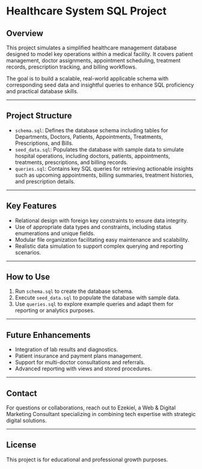 # Healthcare System SQL Project

## Overview

This project simulates a simplified healthcare management database designed to model key operations within a medical facility. It covers patient management, doctor assignments, appointment scheduling, treatment records, prescription tracking, and billing workflows.

The goal is to build a scalable, real-world applicable schema with corresponding seed data and insightful queries to enhance SQL proficiency and practical database skills.

---

## Project Structure

- `schema.sql`: Defines the database schema including tables for Departments, Doctors, Patients, Appointments, Treatments, Prescriptions, and Bills.
- `seed_data.sql`: Populates the database with sample data to simulate hospital operations, including doctors, patients, appointments, treatments, prescriptions, and billing records.
- `queries.sql`: Contains key SQL queries for retrieving actionable insights such as upcoming appointments, billing summaries, treatment histories, and prescription details.

---

## Key Features

- Relational design with foreign key constraints to ensure data integrity.
- Use of appropriate data types and constraints, including status enumerations and unique fields.
- Modular file organization facilitating easy maintenance and scalability.
- Realistic data simulation to support complex querying and reporting scenarios.

---

## How to Use

1. Run `schema.sql` to create the database schema.
2. Execute `seed_data.sql` to populate the database with sample data.
3. Use `queries.sql` to explore example queries and adapt them for reporting or analytics purposes.

---

## Future Enhancements

- Integration of lab results and diagnostics.
- Patient insurance and payment plans management.
- Support for multi-doctor consultations and referrals.
- Advanced reporting with views and stored procedures.

---

## Contact

For questions or collaborations, reach out to Ezekiel, a Web & Digital Marketing Consultant specializing in combining tech expertise with strategic digital solutions.

---

## License

This project is for educational and professional growth purposes.
